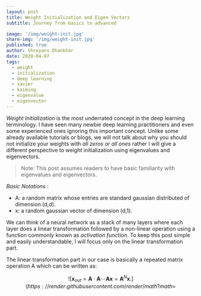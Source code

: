```yaml
---
layout: post
title: Weight Initialization and Eigen Vectors
subtitle: Journey from basics to advanced

image: '/img/weight-init.jpg'
share-img: '/img/weight-init.jpg'
published: true
author: Shreyans Dhankhar
date: 2020-04-07
tags:
  - weight
  - initialization
  - deep learning
  - xavier
  - kaiming
  - eigenvalue
  - eigenvector
---
```

 

*Weight Initialization* is the most underrated concept in the deep learning terminology. I have seen many newbie deep learning practitioners and even some experienced ones ignoring this important concept.
Unlike some already available tutorials or blogs, we will not talk about why you should not initialize your weights with *all zeros or all ones* rather I will give a different perspective to weight initialization using eigenvalues and eigenvectors.

> Note: This post assumes readers to have basic familiarity with eigenvalues and eigenvectors.

*Basic Notations* :
- A: a random matrix whose entries are standard gaussian distributed of dimension (d,d).
- x: a random gaussian vector of dimension (d,1).

We can think of a neural network as a stack of many layers where each layer does a linear transformation followed by a non-linear operation using a function commonly known as *activation function*. To keep this post simple and easily understandable, I will focus only on the linear transformation part.

The linear transformation part in our case is basically a repeated matrix operation A which can be written as: 

$$
![\mathbf{x}_{out} = \mathbf{A}\cdot \mathbf{A}\cdots \mathbf{A} \mathbf{x} = \mathbf{A}^N \mathbf{x}.](https://render.githubusercontent.com/render/math?math=%5Cmathbf%7Bx%7D_%7Bout%7D%20%3D%20%5Cmathbf%7BA%7D%5Ccdot%20%5Cmathbf%7BA%7D%5Ccdots%20%5Cmathbf%7BA%7D%20%5Cmathbf%7Bx%7D%20%3D%20%5Cmathbf%7BA%7D%5EN%20%5Cmathbf%7Bx%7D.)
$$
 
